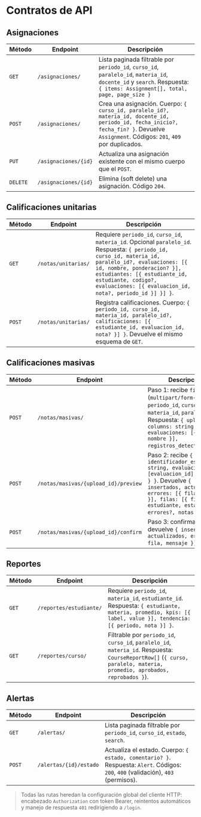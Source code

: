 # Contratos de API

## Asignaciones

| Método | Endpoint | Descripción |
| --- | --- | --- |
| `GET` | `/asignaciones/` | Lista paginada filtrable por `periodo_id`, `curso_id`, `paralelo_id`, `materia_id`, `docente_id` y `search`. Respuesta: `{ items: Assignment[], total, page, page_size }` |
| `POST` | `/asignaciones/` | Crea una asignación. Cuerpo: `{ curso_id, paralelo_id?, materia_id, docente_id, periodo_id, fecha_inicio?, fecha_fin? }`. Devuelve `Assignment`. Códigos: `201`, `409` por duplicados. |
| `PUT` | `/asignaciones/{id}` | Actualiza una asignación existente con el mismo cuerpo que el `POST`. |
| `DELETE` | `/asignaciones/{id}` | Elimina (soft delete) una asignación. Código `204`. |

## Calificaciones unitarias

| Método | Endpoint | Descripción |
| --- | --- | --- |
| `GET` | `/notas/unitarias/` | Requiere `periodo_id`, `curso_id`, `materia_id`. Opcional `paralelo_id`. Respuesta: `{ periodo_id, curso_id, materia_id, paralelo_id?, evaluaciones: [{ id, nombre, ponderacion? }], estudiantes: [{ estudiante_id, estudiante, codigo?, evaluaciones: [{ evaluacion_id, nota?, periodo_id }] }] }`. |
| `POST` | `/notas/unitarias/` | Registra calificaciones. Cuerpo: `{ periodo_id, curso_id, materia_id, paralelo_id?, calificaciones: [{ estudiante_id, evaluacion_id, nota? }] }`. Devuelve el mismo esquema de `GET`. |

## Calificaciones masivas

| Método | Endpoint | Descripción |
| --- | --- | --- |
| `POST` | `/notas/masivas/` | Paso 1: recibe `file` (`multipart/form-data`), `periodo_id`, `curso_id`, `materia_id`, `paralelo_id?`. Respuesta: `{ upload_id, columns: string[], evaluaciones: [{ id, nombre }], registros_detectados? }`. |
| `POST` | `/notas/masivas/{upload_id}/preview` | Paso 2: recibe `{ identificador_estudiante: string, evaluaciones: { [evaluacion_id]: columna } }`. Devuelve `{ insertados, actualizados, errores: [{ fila, mensaje }], filas: [{ fila, estudiante, estado, errores?, notas }] }`. |
| `POST` | `/notas/masivas/{upload_id}/confirm` | Paso 3: confirma carga y devuelve `{ insertados, actualizados, errores: [{ fila, mensaje }] }`. |

## Reportes

| Método | Endpoint | Descripción |
| --- | --- | --- |
| `GET` | `/reportes/estudiante/` | Requiere `periodo_id`, `materia_id`, `estudiante_id`. Respuesta: `{ estudiante, materia, promedio, kpis: [{ label, value }], tendencia: [{ periodo, nota }] }`. |
| `GET` | `/reportes/curso/` | Filtrable por `periodo_id`, `curso_id`, `paralelo_id`, `materia_id`. Respuesta: `CourseReportRow[]` (`{ curso, paralelo, materia, promedio, aprobados, reprobados }`). |

## Alertas

| Método | Endpoint | Descripción |
| --- | --- | --- |
| `GET` | `/alertas/` | Lista paginada filtrable por `periodo_id`, `curso_id`, `estado`, `search`. |
| `POST` | `/alertas/{id}/estado` | Actualiza el estado. Cuerpo: `{ estado, comentario? }`. Respuesta: `Alert`. Códigos: `200`, `400` (validación), `403` (permisos). |

> Todas las rutas heredan la configuración global del cliente HTTP: encabezado `Authorization` con token Bearer, reintentos automáticos y manejo de respuesta `401` redirigiendo a `/login`.

